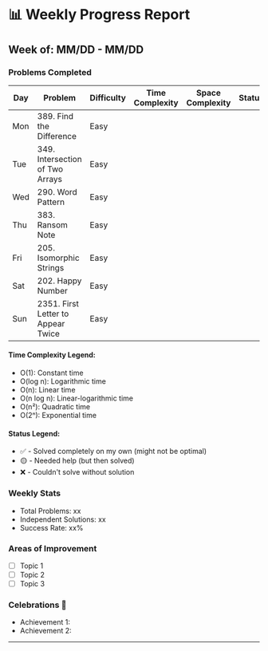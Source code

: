 
# 📊 Weekly Progress Report
## Week of: MM/DD - MM/DD

### Problems Completed
| Day | Problem                             | Difficulty | Time Complexity | Space Complexity | Status |
|-----|-------------------------------------|------------|-----------------|------------------|--------|
| Mon | 389. Find the Difference            | Easy       |                 |                  |        |
| Tue | 349. Intersection of Two Arrays     | Easy       |                 |                  |        |
| Wed | 290. Word Pattern                   | Easy       |                 |                  |        |
| Thu | 383. Ransom Note                    | Easy       |                 |                  |        |
| Fri | 205. Isomorphic Strings             | Easy       |                 |                  |        |
| Sat | 202. Happy Number                   | Easy       |                 |                  |        |
| Sun | 2351. First Letter to Appear Twice  | Easy       |                 |                  |        |


#### Time Complexity Legend:
- O(1): Constant time
- O(log n): Logarithmic time
- O(n): Linear time
- O(n log n): Linear-logarithmic time
- O(n²): Quadratic time
- O(2ⁿ): Exponential time

#### Status Legend:
* ✅ - Solved completely on my own (might not be optimal)
* 🟡 - Needed help (but then solved)
* ❌ - Couldn't solve without solution

### Weekly Stats
- Total Problems: xx
- Independent Solutions: xx
- Success Rate: xx%

### Areas of Improvement
- [ ] Topic 1
- [ ] Topic 2
- [ ] Topic 3

### Celebrations 🎉
- Achievement 1:
- Achievement 2:

---